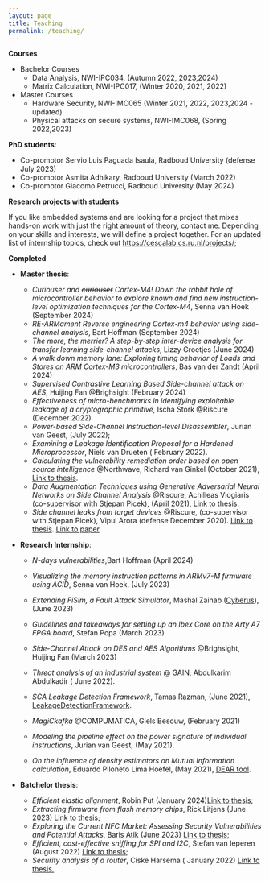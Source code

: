 ```yaml
---
layout: page
title: Teaching
permalink: /teaching/
---
```


 **Courses**

- Bachelor Courses
  - Data Analysis, NWI-IPC034, (Autumn 2022, 2023,2024)
  - Matrix Calculation, NWI-IPC017, (Winter 2020, 2021, 2022)
- Master Courses
  - Hardware Security, NWI-IMC065 (Winter 2021, 2022, 2023,2024 -updated)
  - Physical attacks on secure systems, NWI-IMC068, (Spring 2022,2023)

**PhD students**: 

- Co-promotor Servio Luis Paguada Isaula,  Radboud University (defense July 2023)
- Co-promotor Asmita Adhikary,  Radboud University (March 2022)
- Co-promotor Giacomo Petrucci,  Radboud University (May 2024)

**Research projects with students**

If you like embedded systems and are looking for a project that mixes hands-on work with just the right amount of theory, contact me. Depending on your skills and interests, we will define a project together. For an updated list of internship topics, check out https://cescalab.cs.ru.nl/projects/; 

**Completed**

- **Master thesis**: 

  - *Curiouser and ~~curiouser~~  Cortex-M4! Down the rabbit hole of microcontroller behavior to explore known and find new instruction-level optimization techniques for the Cortex-M4*, Senna van Hoek (September 2024)
  - *RE-ARMament Reverse engineering Cortex-m4 behavior using side-channel analysis*, Bart Hoffman (September 2024)
  - *The more, the merrier? A step-by-step inter-device analysis for transfer learning side-channel attacks*, Lizzy Groetjes (June 2024)
  -  *A walk down memory lane: Exploring timing behavior of Loads and Stores on ARM Cortex-M3 microcontrollers*, Bas van der Zandt (April 2024)
  - *Supervised Contrastive Learning Based Side-channel attack on AES*, Huijing Fan @Brighsight (February 2024)
  - *Effectiveness of micro-benchmarks in identifying exploitable leakage of a cryptographic primitive*, Ischa Stork @Riscure (December 2022) 
  - *Power-based Side-Channel Instruction-level Disassembler*, Jurian van Geest, (July 2022); 
  - *Examining a Leakage Identification Proposal for a Hardened Microprocessor*,  Niels van Drueten ( February 2022).
  - *Calculating the vulnerability remediation order based on open source intelligence* @Northwave, Richard van Ginkel (October 2021), [Link to thesis](https://www.ru.nl/publish/pages/769526/richard_van_ginkel.pdf).
  - *Data Augmentation Techniques using Generative Adversarial Neural Networks on Side Channel Analysis* @Riscure, Achilleas Vlogiaris (co-supervisor with Stjepan Picek), (April 2021), [Link to thesis](https://repository.tudelft.nl/islandora/object/uuid%3Ad2d00b11-cea1-466e-9b17-2b244e33be25).
  - *Side­ channel leaks from target devices* @Riscure, (co-supervisor with Stjepan Picek), Vipul Arora (defense December 2020).  [Link to thesis](https://repository.tudelft.nl/islandora/object/uuid:5566f6d5-2cee-4f5c-b047-7c8e36e8306f?collection=education). [Link to paper](https://eprint.iacr.org/2021/905)
  
- **Research Internship**: 

  * *N-days vulnerabilities*,Bart Hoffman (April 2024)

  * *Visualizing the memory instruction patterns in ARMv7-M firmware using ACID*, Senna van Hoek, (July 2023)

  * *Extending FiSim, a Fault Attack Simulator*, Mashal Zainab ([Cyberus](https://ec.europa.eu/info/funding-tenders/opportunities/portal/screen/how-to-participate/org-details/999999999/project/101049712/program/43353764/details)), (June 2023)

  * *Guidelines and takeaways for setting up an Ibex Core on the Arty A7 FPGA board*, Stefan Popa (March 2023)

  * *Side-Channel Attack on DES and AES Algorithms* @Brighsight,  Huijing Fan (March 2023)

  * *Threat analysis of an industrial system*  @ GAIN, Abdulkarim Abdulkadir ( June 2022). 

  * *SCA Leakage Detection Framework*,  Tamas Razman, (June 2021),  [LeakageDetectionFramework](https://github.com/RazePerson/sca-leakage-detection-framework).
  * *MagiCkafka* @COMPUMATICA, Giels Besouw, (February 2021)
  * *Modeling the pipeline effect on the power signature of individual instructions*,  Jurian van Geest, (May 2021).
  * *On the influence of density estimators on Mutual Information calculation*,  Eduardo Piloneto Lima Hoefel, (May 2021), [DEAR tool](https://github.com/eduardoHoefel/dear-tool).

- **Batchelor thesis**: 

  - *Efficient elastic alignment*, Robin Put (January 2024)[Link to thesis](https://www.cs.ru.nl/bachelors-theses/2024/Robin_Put___1031986___Efficient_Elastic_Alignment_in_CUDA.pdf);
  - *Extracting firmware from flash memory chips*, Rick Litjens (June 2023) [Link to thesis](https://www.cs.ru.nl/bachelors-theses/2023/Rick_Litjens___1042847___Extracting_firmware_from_flash_memory_chips.pdf);
  - *Exploring the Current NFC Market: Assessing Security Vulnerabilities and Potential Attacks*, Baris Atik (June 2023) [Link to thesis](https://www.cs.ru.nl/bachelors-theses/2023/Bar%C4%B1s_Cagr%C4%B1_Atik___1039097___NFC_-_Exploring_the_Current_NFC_Market_-_Assessing_Security_Vulnerabilities_and_Potential_Attacks.pdf);
  - *Efficient, cost-effective sniffing for SPI and I2C*,  Stefan van Ieperen (August 2022) [Link to thesis](https://www.cs.ru.nl/bachelors-theses/2022/Stefan_van_Ieperen___1045156___Sniffing_communications_between_an_Arduino_and_its_peripheral_sensor.pdf);

  * *Security analysis of a router*, Ciske Harsema ( January 2022) [Link to thesis.](https://www.cs.ru.nl/bachelors-theses/)



